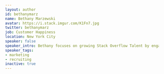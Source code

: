 ```yaml
---
layout: author
id: bethanymarz
name: Bethany Marzewski
avatar: https://i.stack.imgur.com/K1Fn7.jpg
twitter: bethanymarz
job: Customer Happiness
location: New York City
speaker: false
speaker_intro: Bethany focuses on growing Stack Overflow Talent by engaging directly with customers and sharing research and insights on developer hiring trends globally. She is also the program director for Beyond Coding, a new professional skills course for emerging developer talent in NYC.
speaker_tags:
- marketing
- recruiting
inactive: true
---
```

